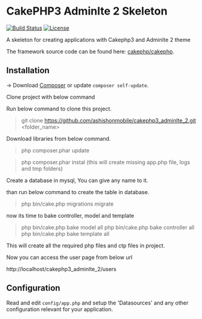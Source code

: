 # CakePHP3 Adminlte 2 Skeleton

[![Build Status](https://img.shields.io/travis/cakephp/app/master.svg?style=flat-square)](https://travis-ci.org/cakephp/app)
[![License](https://img.shields.io/packagist/l/cakephp/app.svg?style=flat-square)](https://packagist.org/packages/cakephp/app)

A skeleton for creating applications with Cakephp3 and Adminlte 2 theme

The framework source code can be found here: [cakephp/cakephp](https://github.com/cakephp/cakephp).

## Installation

-> Download [Composer](http://getcomposer.org/doc/00-intro.md) or update `composer self-update`.

Clone project with below command 

   Run below command to clone this project.
 >git clone https://github.com/ashishonmobile/cakephp3_adminlte_2.git <folder_name>

Download libraries from below command.
 >php composer.phar update

 >php composer.phar instal (this will create missing app.php file, logs and tmp folders)

Create a database in mysql, You can give any name to it.

than run below command to create the table in database.

 >php bin/cake.php migrations migrate

now its time to bake controller, model and template

 >php bin/cake.php bake model all
 >php bin/cake.php bake controller all
 >php bin/cake.php bake template all

This will create all the required php files and ctp files in project.

Now you can access the user page from below  url

http://localhost/cakephp3_adminlte_2/users


## Configuration

Read and edit `config/app.php` and setup the 'Datasources' and any other
configuration relevant for your application.
